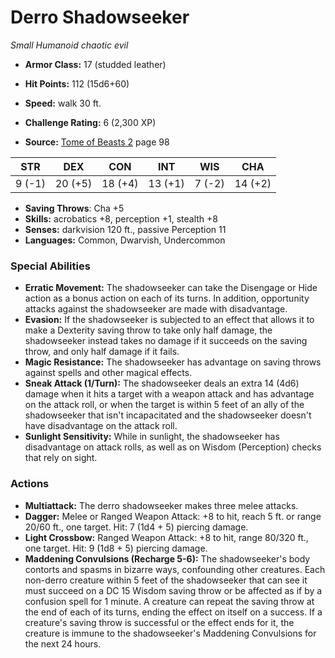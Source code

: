 # Derro Shadowseeker

*Small* *Humanoid* *chaotic evil*

- **Armor Class:** 17 (studded leather)
- **Hit Points:** 112 (15d6+60)
- **Speed:** walk 30 ft.

- **Challenge Rating:** 6 (2,300 XP)
- **Source:** [Tome of Beasts 2](https://koboldpress.com/kpstore/product/tome-of-beasts-2-for-5th-edition) page 98

| STR | DEX | CON | INT | WIS | CHA |
| --- | --- | --- | --- | --- | --- |
| 9 (-1) | 20 (+5) | 18 (+4) | 13 (+1) | 7 (-2) | 14 (+2) |

- **Saving Throws**: Cha +5
- **Skills:** acrobatics +8, perception +1, stealth +8
- **Senses:** darkvision 120 ft., passive Perception 11
- **Languages:** Common, Dwarvish, Undercommon

### Special Abilities

- **Erratic Movement:** The shadowseeker can take the Disengage or Hide action as a bonus action on each of its turns. In addition, opportunity attacks against the shadowseeker are made with disadvantage.
- **Evasion:** If the shadowseeker is subjected to an effect that allows it to make a Dexterity saving throw to take only half damage, the shadowseeker instead takes no damage if it succeeds on the saving throw, and only half damage if it fails.
- **Magic Resistance:** The shadowseeker has advantage on saving throws against spells and other magical effects.
- **Sneak Attack (1/Turn):** The shadowseeker deals an extra 14 (4d6) damage when it hits a target with a weapon attack and has advantage on the attack roll, or when the target is within 5 feet of an ally of the shadowseeker that isn't incapacitated and the shadowseeker doesn't have disadvantage on the attack roll.
- **Sunlight Sensitivity:** While in sunlight, the shadowseeker has disadvantage on attack rolls, as well as on Wisdom (Perception) checks that rely on sight.

### Actions

- **Multiattack:** The derro shadowseeker makes three melee attacks.
- **Dagger:** Melee or Ranged Weapon Attack: +8 to hit, reach 5 ft. or range 20/60 ft., one target. Hit: 7 (1d4 + 5) piercing damage.
- **Light Crossbow:** Ranged Weapon Attack: +8 to hit, range 80/320 ft., one target. Hit: 9 (1d8 + 5) piercing damage.
- **Maddening Convulsions (Recharge 5-6):** The shadowseeker's body contorts and spasms in bizarre ways, confounding other creatures. Each non-derro creature within 5 feet of the shadowseeker that can see it must succeed on a DC 15 Wisdom saving throw or be affected as if by a confusion spell for 1 minute. A creature can repeat the saving throw at the end of each of its turns, ending the effect on itself on a success. If a creature's saving throw is successful or the effect ends for it, the creature is immune to the shadowseeker's Maddening Convulsions for the next 24 hours.


